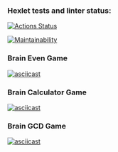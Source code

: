 ### Hexlet tests and linter status:
[![Actions Status](https://github.com/dm3vdovin/python-project-49/actions/workflows/hexlet-check.yml/badge.svg)](https://github.com/dm3vdovin/python-project-49/actions)

[![Maintainability](https://api.codeclimate.com/v1/badges/dc98c3aab577103870cd/maintainability)](https://codeclimate.com/github/dm3vdovin/python-project-49/maintainability)

<h3>Brain Even Game</h3>

[![asciicast](https://asciinema.org/a/27IP28E3Cak5HmjocMuHw3524.svg)](https://asciinema.org/a/27IP28E3Cak5HmjocMuHw3524)

<h3>Brain Calculator Game</h3>

[![asciicast](https://asciinema.org/a/hnlMzISVREJeRStJc7Eo5IasD.svg)](https://asciinema.org/a/hnlMzISVREJeRStJc7Eo5IasD)

<h3>Brain GCD Game</h3>

[![asciicast](https://asciinema.org/a/Ave1BnzADsui7IMrjhn57YVIj.svg)](https://asciinema.org/a/Ave1BnzADsui7IMrjhn57YVIj)
